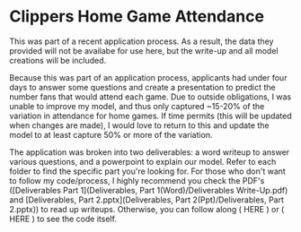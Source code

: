 # Clippers Home Game Attendance
This was part of a recent application process. As a result, the data they provided will not be availabe for use here, but the write-up and all model creations will be included.

Because this was part of an application process, applicants had under four days to answer some questions and create a presentation to predict the number fans that would attend each game. Due to outside obligations, I was unable to improve my model, and thus only captured ~15-20% of the variation in attendance for home games. If time permits (this will be updated when changes are made), I would love to return to this and update the model to at least capture 50% or more of the variation.

The application was broken into two deliverables: a word writeup to answer various questions, and a powerpoint to explain our model. Refer to each folder to find the specific part you're looking for. For those who don't want to follow my code/process, I highly recommend you check the PDF's ([Deliverables Part 1](Deliverables, Part 1(Word)/Deliverables Write-Up.pdf) and [Deliverables, Part 2.pptx](Deliverables, Part 2(Ppt)/Deliverables, Part 2.pptx)) to read up writeups. Otherwise, you can follow along ( HERE ) or ( HERE ) to see the code itself.
